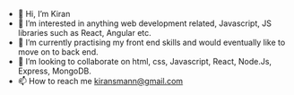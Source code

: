 - 👋 Hi, I’m Kiran
- 👀 I’m interested in anything web development related, Javascript, JS libraries such as React, Angular etc. 
- 🌱 I’m currently practising my front end skills and would eventually like to move on to back end. 
- 💞️ I’m looking to collaborate on html, css, Javascript, React, Node.Js, Express, MongoDB. 
- 📫 How to reach me kiransmann@gmail.com 

<!---
K-Mannnn/K-Mannnn is a ✨ special ✨ repository because its `README.md` (this file) appears on your GitHub profile.
You can click the Preview link to take a look at your changes.
--->
